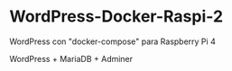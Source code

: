 # WordPress-Docker-Raspi-2
WordPress con "docker-compose" para Raspberry Pi 4

WordPress + MariaDB + Adminer
